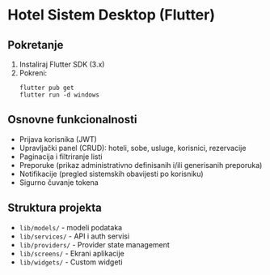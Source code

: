 # Hotel Sistem Desktop (Flutter)

## Pokretanje
1. Instaliraj Flutter SDK (3.x)
2. Pokreni:
   ```
   flutter pub get
   flutter run -d windows
   ```

## Osnovne funkcionalnosti
- Prijava korisnika (JWT)
- Upravljački panel (CRUD): hoteli, sobe, usluge, korisnici, rezervacije
- Paginacija i filtriranje listi
- Preporuke (prikaz administrativno definisanih i/ili generisanih preporuka)
- Notifikacije (pregled sistemskih obavijesti po korisniku)
- Sigurno čuvanje tokena

## Struktura projekta
- `lib/models/` - modeli podataka
- `lib/services/` - API i auth servisi
- `lib/providers/` - Provider state management
- `lib/screens/` - Ekrani aplikacije
- `lib/widgets/` - Custom widgeti